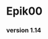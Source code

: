 # Epik00
### version 1.14

<!--
**Epik00/Epik00** is a ✨ _special_ ✨ repository because its `README.md` (this file) appears on your GitHub profile.
-->

